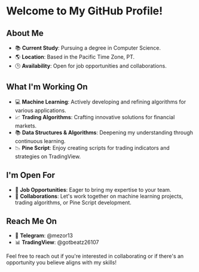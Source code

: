 # Welcome to My GitHub Profile!

## About Me
- 📚 **Current Study**: Pursuing a degree in Computer Science.
- 🌎 **Location**: Based in the Pacific Time Zone, PT.
- 🕒 **Availability**: Open for job opportunities and collaborations.

## What I'm Working On
- 💻 **Machine Learning**: Actively developing and refining algorithms for various applications.
- 📈 **Trading Algorithms**: Crafting innovative solutions for financial markets.
- 📚 **Data Structures & Algorithms**: Deepening my understanding through continuous learning.
- 📉 **Pine Script**: Enjoy creating scripts for trading indicators and strategies on TradingView.

## I'm Open For
- 💼 **Job Opportunities**: Eager to bring my expertise to your team.
- 🤝 **Collaborations**: Let's work together on machine learning projects, trading algorithms, or Pine Script development.

## Reach Me On
- 📨 **Telegram**: @mezor13
- 📊 **TradingView**: @gotbeatz26107

Feel free to reach out if you're interested in collaborating or if there's an opportunity you believe aligns with my skills!

<!--
**danilmezor/danilmezor** is a ✨ _special_ ✨ repository because its `README.md` (this file) appears on your GitHub profile.

Here are some ideas to get you started:

- 🔭 I’m currently working on ...
- 🌱 I’m currently learning ...
- 👯 I’m looking to collaborate on ...
- 🤔 I’m looking for help with ...
- 💬 Ask me about ...
- 📫 How to reach me: ...
- 😄 Pronouns: ...
- ⚡ Fun fact: ...
-->
